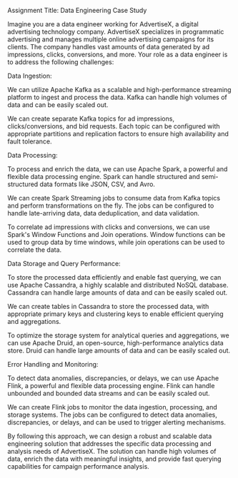 Assignment Title: Data Engineering Case Study

Imagine you are a data engineer working for AdvertiseX, a digital advertising technology company. AdvertiseX specializes in programmatic advertising and manages multiple online advertising campaigns for its clients. The company handles vast amounts of data generated by ad impressions, clicks, conversions, and more. Your role as a data engineer is to address the following challenges:

Data Ingestion:

We can utilize Apache Kafka as a scalable and high-performance streaming platform to ingest and process the data. Kafka can handle high volumes of data and can be easily scaled out.

We can create separate Kafka topics for ad impressions, clicks/conversions, and bid requests. Each topic can be configured with appropriate partitions and replication factors to ensure high availability and fault tolerance.

Data Processing:

To process and enrich the data, we can use Apache Spark, a powerful and flexible data processing engine. Spark can handle structured and semi-structured data formats like JSON, CSV, and Avro.

We can create Spark Streaming jobs to consume data from Kafka topics and perform transformations on the fly. The jobs can be configured to handle late-arriving data, data deduplication, and data validation.

To correlate ad impressions with clicks and conversions, we can use Spark's Window Functions and Join operations. Window functions can be used to group data by time windows, while join operations can be used to correlate the data.

Data Storage and Query Performance:

To store the processed data efficiently and enable fast querying, we can use Apache Cassandra, a highly scalable and distributed NoSQL database. Cassandra can handle large amounts of data and can be easily scaled out.

We can create tables in Cassandra to store the processed data, with appropriate primary keys and clustering keys to enable efficient querying and aggregations.

To optimize the storage system for analytical queries and aggregations, we can use Apache Druid, an open-source, high-performance analytics data store. Druid can handle large amounts of data and can be easily scaled out.

Error Handling and Monitoring:

To detect data anomalies, discrepancies, or delays, we can use Apache Flink, a powerful and flexible data processing engine. Flink can handle unbounded and bounded data streams and can be easily scaled out.

We can create Flink jobs to monitor the data ingestion, processing, and storage systems. The jobs can be configured to detect data anomalies, discrepancies, or delays, and can be used to trigger alerting mechanisms.

By following this approach, we can design a robust and scalable data engineering solution that addresses the specific data processing and analysis needs of AdvertiseX. The solution can handle high volumes of data, enrich the data with meaningful insights, and provide fast querying capabilities for campaign performance analysis.

